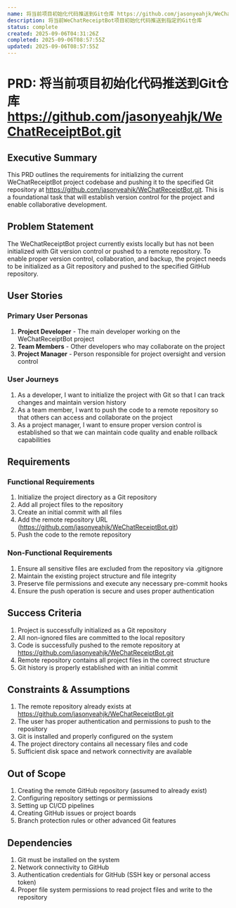 ```yaml
---
name: 将当前项目初始化代码推送到Git仓库 https://github.com/jasonyeahjk/WeChatReceiptBot.git
description: 将当前WeChatReceiptBot项目初始化代码推送到指定的Git仓库
status: complete
created: 2025-09-06T04:31:26Z
completed: 2025-09-06T08:57:55Z
updated: 2025-09-06T08:57:55Z
---
```


# PRD: 将当前项目初始化代码推送到Git仓库 https://github.com/jasonyeahjk/WeChatReceiptBot.git

## Executive Summary
This PRD outlines the requirements for initializing the current WeChatReceiptBot project codebase and pushing it to the specified Git repository at https://github.com/jasonyeahjk/WeChatReceiptBot.git. This is a foundational task that will establish version control for the project and enable collaborative development.

## Problem Statement
The WeChatReceiptBot project currently exists locally but has not been initialized with Git version control or pushed to a remote repository. To enable proper version control, collaboration, and backup, the project needs to be initialized as a Git repository and pushed to the specified GitHub repository.

## User Stories
### Primary User Personas
1. **Project Developer** - The main developer working on the WeChatReceiptBot project
2. **Team Members** - Other developers who may collaborate on the project
3. **Project Manager** - Person responsible for project oversight and version control

### User Journeys
1. As a developer, I want to initialize the project with Git so that I can track changes and maintain version history
2. As a team member, I want to push the code to a remote repository so that others can access and collaborate on the project
3. As a project manager, I want to ensure proper version control is established so that we can maintain code quality and enable rollback capabilities

## Requirements

### Functional Requirements
1. Initialize the project directory as a Git repository
2. Add all project files to the repository
3. Create an initial commit with all files
4. Add the remote repository URL (https://github.com/jasonyeahjk/WeChatReceiptBot.git)
5. Push the code to the remote repository

### Non-Functional Requirements
1. Ensure all sensitive files are excluded from the repository via .gitignore
2. Maintain the existing project structure and file integrity
3. Preserve file permissions and execute any necessary pre-commit hooks
4. Ensure the push operation is secure and uses proper authentication

## Success Criteria
1. Project is successfully initialized as a Git repository
2. All non-ignored files are committed to the local repository
3. Code is successfully pushed to the remote repository at https://github.com/jasonyeahjk/WeChatReceiptBot.git
4. Remote repository contains all project files in the correct structure
5. Git history is properly established with an initial commit

## Constraints & Assumptions
1. The remote repository already exists at https://github.com/jasonyeahjk/WeChatReceiptBot.git
2. The user has proper authentication and permissions to push to the repository
3. Git is installed and properly configured on the system
4. The project directory contains all necessary files and code
5. Sufficient disk space and network connectivity are available

## Out of Scope
1. Creating the remote GitHub repository (assumed to already exist)
2. Configuring repository settings or permissions
3. Setting up CI/CD pipelines
4. Creating GitHub issues or project boards
5. Branch protection rules or other advanced Git features

## Dependencies
1. Git must be installed on the system
2. Network connectivity to GitHub
3. Authentication credentials for GitHub (SSH key or personal access token)
4. Proper file system permissions to read project files and write to the repository